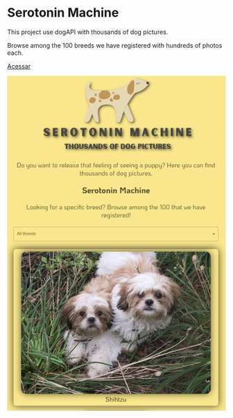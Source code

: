 # Serotonin Machine

This project use dogAPI with thousands of dog pictures.

Browse among the 100 breeds we have registered with hundreds of photos each.


[Acessar](https://moutim.github.io/oxytocin-machine-dogAPI/)

![image-20220219224639838](preview.png)
